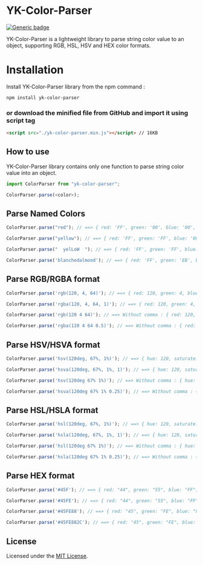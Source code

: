 # YK-Color-Parser
[![Generic badge](https://img.shields.io/badge/version-v1.1.2-green?style=flat-square)](https://www.npmjs.com/package/yk-color-parser)

YK-Color-Parser is a lightweight library to parse string color value to an object, supporting RGB, HSL, HSV and HEX color formats.

# Installation
Install YK-Color-Parser library from the npm command :
```
npm install yk-color-parser
```

### or download the minified file from GitHub and import it using script tag
```html
<script src="./yk-color-parser.min.js"></script> // 16KB
```

## How to use

YK-Color-Parser library contains only one function to parse string color value into an object.
```javascript
import ColorParser from "yk-color-parser";

ColorParser.parse(<color>);
```

## Parse Named Colors

```javascript
ColorParser.parse("red"); // ==> { red: 'FF', green: '00', blue: '00', alpha: 'FF' }

ColorParser.parse("yellow"); // ==> { red: 'FF', green: 'FF', blue: '00', alpha: 'FF' }

ColorParser.parse("  yelLoW  "); // ==> { red: 'FF', green: 'FF', blue: '00', alpha: 'FF' }

ColorParser.parse('blanchedalmond'); // ==> { red: 'FF', green: 'EB', blue: 'CD', alpha: 'FF' }
```

## Parse RGB/RGBA format

```javascript
ColorParser.parse('rgb(120, 4, 64)'); // ==> { red: 120, green: 4, blue: 64, alpha: 1 }

ColorParser.parse('rgba(120, 4, 64, 1)'); // ==> { red: 120, green: 4, blue: 64, alpha: 1 }

ColorParser.parse('rgb(120 4 64)'); // ==> Without comma : { red: 120, green: 4, blue: 64, alpha: 1 }

ColorParser.parse('rgba(120 4 64 0.5)'); // ==> Without comma : { red: 120, green: 4, blue: 64, alpha: 0.5 }
```

## Parse HSV/HSVA format

```javascript
ColorParser.parse('hsv(120deg, 67%, 1%)'); // ==> { hue: 120, saturate: 67, value: 1, alpha: 1 }

ColorParser.parse('hsva(120deg, 67%, 1%, 1)'); // ==> { hue: 120, saturate: 67, value: 1, alpha: 1 }

ColorParser.parse('hsv(120deg 67% 1%)'); // ==> Without comma : { hue: 120, saturate: 67, value: 1, alpha: 1 }

ColorParser.parse('hsva(120deg 67% 1% 0.25)'); // ==> Without comma : { hue: 120, saturate: 67, value: 1, alpha: 0.25 }
```

## Parse HSL/HSLA format

```javascript
ColorParser.parse('hsl(120deg, 67%, 1%)'); // ==> { hue: 120, saturate: 67, lightness: 1, alpha: 1 }

ColorParser.parse('hsla(120deg, 67%, 1%, 1)'); // ==> { hue: 120, saturate: 67, lightness: 1, alpha: 1 }

ColorParser.parse('hsl(120deg 67% 1%)'); // ==> Without comma : { hue: 120, saturate: 67, lightness: 1, alpha: 1 }

ColorParser.parse('hsla(120deg 67% 1% 0.25)'); // ==> Without comma : { hue: 120, saturate: 67, lightness: 1, alpha: 0.25 }
```

## Parse HEX format

```javascript
ColorParser.parse('#45F'); // ==> { red: "44", green: "55", blue: "FF", alpha: "FF" }

ColorParser.parse('#45FE'); // ==> { red: "44", green: "55", blue: "FF", alpha: "EE" }

ColorParser.parse('#45FE88'); // ==> { red: "45", green: "FE", blue: "88", alpha: "FF" }

ColorParser.parse('#45FE882C'); // ==> { red: "45", green: "FE", blue: "88", alpha: "2C" }
```

## License

Licensed under the [MIT License](./LICENSE).